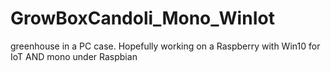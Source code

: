 # GrowBoxCandoli_Mono_WinIot
greenhouse in a PC case. Hopefully working on a Raspberry with Win10 for IoT AND mono under Raspbian
